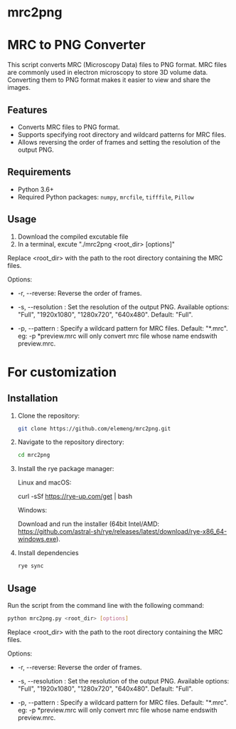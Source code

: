 # mrc2png

# MRC to PNG Converter

This script converts MRC (Microscopy Data) files to PNG format. MRC files are commonly used in electron microscopy to store 3D volume data. Converting them to PNG format makes it easier to view and share the images.

## Features

- Converts MRC files to PNG format.
- Supports specifying root directory and wildcard patterns for MRC files.
- Allows reversing the order of frames and setting the resolution of the output PNG.

## Requirements

- Python 3.6+
- Required Python packages: `numpy`, `mrcfile`, `tifffile`, `Pillow`

## Usage 
1. Download the compiled excutable file
2. In a terminal, excute "./mrc2png <root_dir> [options]"

Replace <root_dir> with the path to the root directory containing the MRC files.

Options:
- -r, --reverse: Reverse the order of frames.  

- -s, --resolution <resolution>: Set the resolution of the output PNG. Available options: "Full", "1920x1080", "1280x720", "640x480". Default: "Full".  

- -p, --pattern <pattern>: Specify a wildcard pattern for MRC files. Default: "*.mrc". eg: -p *preview.mrc will only convert mrc file whose name endswith preview.mrc.  

# For customization

## Installation

1. Clone the repository:

    ```bash
    git clone https://github.com/elemeng/mrc2png.git
    ```

2. Navigate to the repository directory:

    ```bash
    cd mrc2png
    ```

3. Install the rye package manager:

    Linux and macOS:

    curl -sSf https://rye-up.com/get | bash
    
    Windows:

    Download and run the installer (64bit Intel/AMD: https://github.com/astral-sh/rye/releases/latest/download/rye-x86_64-windows.exe).
4. Install dependencies

    ```bash
    rye sync
    ```
## Usage

Run the script from the command line with the following command:

```bash
python mrc2png.py <root_dir> [options]
```

Replace <root_dir> with the path to the root directory containing the MRC files.

Options:
- -r, --reverse: Reverse the order of frames.  

- -s, --resolution <resolution>: Set the resolution of the output PNG. Available options: "Full", "1920x1080", "1280x720", "640x480". Default: "Full".  

- -p, --pattern <pattern>: Specify a wildcard pattern for MRC files. Default: "*.mrc". eg: -p *preview.mrc will only convert mrc file whose name endswith preview.mrc.  
